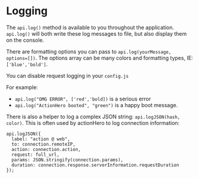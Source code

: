 # Logging

The `api.log()` method is available to you throughout the application.  `api.log()` will both write these log messages to file, but also display them on the console.  

There are formatting options you can pass to `api.log(yourMessage, options=[])`.  The options array can be many colors and formatting types, IE: `['blue','bold']`.  

You can disable request logging in your `config.js`

For example:

- `api.log("OMG ERROR", ['red','bold])` is a serious error
- `api.log("ActionHero booted", "green")` is a happy boot message.

There is also a helper to log a complex JSON string: `api.logJSON(hash, color)`. This is often used by actionHero to log connection information: 

    api.logJSON({
      label: "action @ web",
      to: connection.remoteIP,
      action: connection.action,
      request: full_url,
      params: JSON.stringify(connection.params),
      duration: connection.response.serverInformation.requestDuration
    });